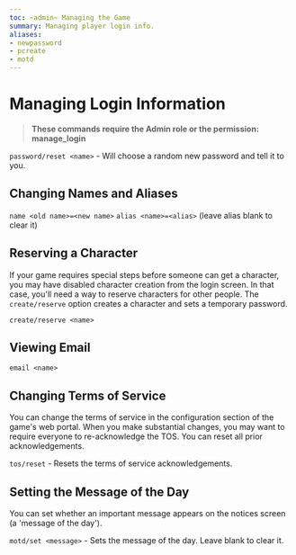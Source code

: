 ```yaml
---
toc: ~admin~ Managing the Game
summary: Managing player login info.
aliases:
- newpassword
- pcreate
- motd
---
```

# Managing Login Information

> **These commands require the Admin role or the permission: manage\_login**

`password/reset <name>` - Will choose a random new password and tell it to you.

## Changing Names and Aliases

`name <old name>=<new name>`
`alias <name>=<alias>` (leave alias blank to clear it)

## Reserving a Character

If your game requires special steps before someone can get a character, you may have disabled character creation from the login screen.  In that case, you'll need a way to reserve characters for other people.  The `create/reserve` option creates a character and sets a temporary password.

`create/reserve <name>`

## Viewing Email

`email <name>`

## Changing Terms of Service

You can change the terms of service in the configuration section of the game's web portal.  When you make substantial changes, you may want to require everyone to re-acknowledge the TOS.  You can reset all prior acknowledgements.

`tos/reset` - Resets the terms of service acknowledgements.

## Setting the Message of the Day

You can set whether an important message appears on the notices screen (a 'message of the day').

`motd/set <message>` - Sets the message of the day.  Leave blank to clear it.
